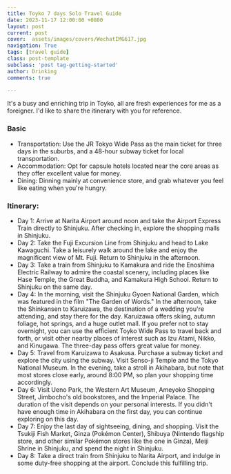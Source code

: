 ```yaml
---
title: Toyko 7 days Solo Travel Guide
date: 2023-11-17 12:00:00 +0800
layout: post
current: post
cover:  assets/images/covers/WechatIMG617.jpg
navigation: True
tags: [travel guide]
class: post-template
subclass: 'post tag-getting-started'
author: Drinking
comments: true

---
```


It's a busy and enriching trip in Toyko, all are fresh experiences for me as a foreigner. I'd like to share the itinerary with you for reference.

### Basic
- Transportation: Use the JR Tokyo Wide Pass as the main ticket for three days in the suburbs, and a 48-hour subway ticket for local transportation.
- Accommodation: Opt for capsule hotels located near the core areas as they offer excellent value for money.
- Dining: Dinning mainly at convenience store, and grab whatever you feel like eating when you're hungry.

### Itinerary:
- Day 1: Arrive at Narita Airport around noon and take the Airport Express Train directly to Shinjuku. After checking in, explore the shopping malls in Shinjuku.
- Day 2: Take the Fuji Excursion Line from Shinjuku and head to Lake Kawaguchi. Take a leisurely walk around the lake and enjoy the magnificent view of Mt. Fuji. Return to Shinjuku in the afternoon.
- Day 3: Take a train from Shinjuku to Kamakura and ride the Enoshima Electric Railway to admire the coastal scenery, including places like Hase Temple, the Great Buddha, and Kamakura High School. Return to Shinjuku on the same day.
- Day 4: In the morning, visit the Shinjuku Gyoen National Garden, which was featured in the film "The Garden of Words." In the afternoon, take the Shinkansen to Karuizawa, the destination of a wedding you're attending, and stay there for the day. Karuizawa offers skiing, autumn foliage, hot springs, and a huge outlet mall. If you prefer not to stay overnight, you can use the efficient Toyko Wide Pass to travel back and forth, or visit other nearby places of interest such as Izu Atami, Nikko, and Kinugawa. The three-day pass offers great value for money.
- Day 5: Travel from Karuizawa to Asakusa. Purchase a subway ticket and explore the city using the subway. Visit Senso-ji Temple and the Tokyo National Museum. In the evening, take a stroll in Akihabara, but note that most stores close early, around 8:00 PM, so plan your shopping time accordingly.
- Day 6: Visit Ueno Park, the Western Art Museum, Ameyoko Shopping Street, Jimbocho's old bookstores, and the Imperial Palace. The duration of the visit depends on your personal interests. If you didn't have enough time in Akihabara on the first day, you can continue exploring on this day.
- Day 7: Enjoy the last day of sightseeing, dining, and shopping. Visit the Tsukiji Fish Market, Ginza (Pokémon Center), Shibuya (Nintendo flagship store, and other similar Pokémon stores like the one in Ginza), Meiji Shrine in Shinjuku, and spend the night in Shinjuku.
- Day 8: Take a direct train from Shinjuku to Narita Airport, and indulge in some duty-free shopping at the airport. Conclude this fulfilling trip.
